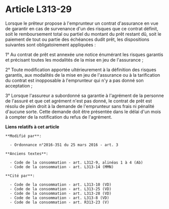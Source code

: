 # Article L313-29

Lorsque le prêteur propose à l'emprunteur un contrat  d'assurance en vue de garantir en cas de survenance d'un des risques
que  ce contrat définit, soit le remboursement total ou partiel du montant  du prêt restant dû, soit le paiement de tout ou
partie des échéances  dudit prêt, les dispositions suivantes sont obligatoirement appliquées :

1° Au contrat de prêt est annexée une notice énumérant les  risques garantis et précisant toutes les modalités de la mise en
jeu de  l'assurance ;

2° Toute modification apportée  ultérieurement à la définition des risques garantis, aux modalités de la  mise en jeu de
l'assurance ou à la tarification du contrat est  inopposable à l'emprunteur qui n'y a pas donné son acceptation ;

3° Lorsque l'assureur a subordonné sa garantie à l'agrément de la  personne de l'assuré et que cet agrément n'est pas donné,
le contrat de  prêt est résolu de plein droit à la demande de l'emprunteur sans frais  ni pénalité d'aucune sorte. Cette
demande doit être présentée dans le  délai d'un mois à compter de la notification du refus de l'agrément.

**Liens relatifs à cet article**

	**Modifié par**:

	  - Ordonnance n°2016-351 du 25 mars 2016 - art. 3

	**Anciens textes**:

	  - Code de la consommation - art. L312-9, alinéas 1 à 4 (Ab)
	  - Code de la consommation - art. L313-14 (MMN)

	**Cité par**:

	  - Code de la consommation - art. L313-10 (VD)
	  - Code de la consommation - art. L313-25 (VD)
	  - Code de la consommation - art. L313-28 (VD)
	  - Code de la consommation - art. L313-8 (VD)
	  - Code de la consommation - art. R313-23 (V)
